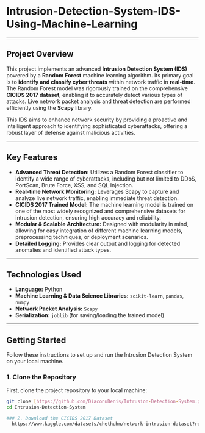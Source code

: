 # Intrusion-Detection-System-IDS-Using-Machine-Learning


---

## Project Overview

This project implements an advanced **Intrusion Detection System (IDS)** powered by a **Random Forest** machine learning algorithm. Its primary goal is to **identify and classify cyber threats** within network traffic in **real-time**. The Random Forest model was rigorously trained on the comprehensive **CICIDS 2017 dataset**, enabling it to accurately detect various types of attacks. Live network packet analysis and threat detection are performed efficiently using the **Scapy** library.

This IDS aims to enhance network security by providing a proactive and intelligent approach to identifying sophisticated cyberattacks, offering a robust layer of defense against malicious activities.

---

## Key Features

* **Advanced Threat Detection:** Utilizes a Random Forest classifier to identify a wide range of cyberattacks, including but not limited to DDoS, PortScan, Brute Force, XSS, and SQL Injection.
* **Real-time Network Monitoring:** Leverages Scapy to capture and analyze live network traffic, enabling immediate threat detection.
* **CICIDS 2017 Trained Model:** The machine learning model is trained on one of the most widely recognized and comprehensive datasets for intrusion detection, ensuring high accuracy and reliability.
* **Modular & Scalable Architecture:** Designed with modularity in mind, allowing for easy integration of different machine learning models, preprocessing techniques, or deployment scenarios.
* **Detailed Logging:** Provides clear output and logging for detected anomalies and identified attack types.

---

## Technologies Used

* **Language:** Python
* **Machine Learning & Data Science Libraries:** `scikit-learn`, `pandas`, `numpy`
* **Network Packet Analysis:** `Scapy`
* **Serialization:** `joblib` (for saving/loading the trained model)

---

## Getting Started

Follow these instructions to set up and run the Intrusion Detection System on your local machine.

### 1. Clone the Repository

First, clone the project repository to your local machine:

```bash
git clone [https://github.com/DiaconuDenis/Intrusion-Detection-System.git](https://github.com/DiaconuDenis/Intrusion-Detection-System.git)
cd Intrusion-Detection-System

### 2. Download the CICIDS 2017 Dataset
  https://www.kaggle.com/datasets/chethuhn/network-intrusion-dataset?resource=download

